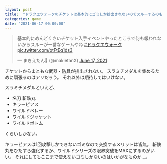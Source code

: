 ```yaml
---
layout: post
title:  "ドラクエウォークのチケットは基本的にゴミしか排出されないのでスルーするのもアリ"
categories: game
date: "2021-06-17 00:00:00"
---
```


<blockquote class="twitter-tweet tw-align-center"><p lang="ja" dir="ltr">基本的にめんどくさいチケット入手イベントやったところで何も報われないからスルーが一番なゲームやね <a href="https://twitter.com/hashtag/%E3%83%89%E3%83%A9%E3%82%AF%E3%82%A8%E3%82%A6%E3%82%A9%E3%83%BC%E3%82%AF?src=hash&amp;ref_src=twsrc%5Etfw">#ドラクエウォーク</a> <a href="https://t.co/otFtEq1ds3">pic.twitter.com/otFtEq1ds3</a></p>&mdash; まきえたん🥦 (@makietanX) <a href="https://twitter.com/makietanX/status/1405389260081881095?ref_src=twsrc%5Etfw">June 17, 2021</a></blockquote> <script async src="https://platform.twitter.com/widgets.js" charset="utf-8"></script>

チケットからまともな武器・防具が排出されない。
スラミチメダルを集めるために頑張るのはアリだろう。
それ以外は期待してはいけない。

スラミチメダルといえど、

- 名刀 斬鉄丸
- キラーピアス
- ワイルドベレー
- ワイルドジャケット
- ワイルドボトム

くらいしかない。

キラーピアスは1回攻撃しかできないゴミなので交換するメリットは皆無。
斬鉄丸をひたすら強化するか、ワイルドシリーズの限界突破をMAXにするのがいい。
それにしてもここまで使えないゴミしかないのはいかがなものか...。
